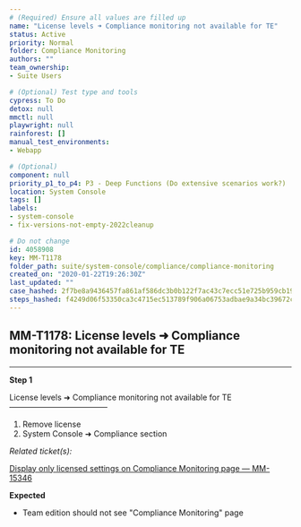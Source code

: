 ```yaml
---
# (Required) Ensure all values are filled up
name: "License levels ➜ Compliance monitoring not available for TE"
status: Active
priority: Normal
folder: Compliance Monitoring
authors: ""
team_ownership: 
- Suite Users

# (Optional) Test type and tools
cypress: To Do
detox: null
mmctl: null
playwright: null
rainforest: []
manual_test_environments: 
- Webapp

# (Optional)
component: null
priority_p1_to_p4: P3 - Deep Functions (Do extensive scenarios work?)
location: System Console
tags: []
labels: 
- system-console
- fix-versions-not-empty-2022cleanup

# Do not change
id: 4058908
key: MM-T1178
folder_path: suite/system-console/compliance/compliance-monitoring
created_on: "2020-01-22T19:26:30Z"
last_updated: ""
case_hashed: 2f7be8a9436457fa861af586dc3b0b122f7ac43c7ecc51e725b959cb19c6902d6c895937affbccfc6e86f19a30dff865
steps_hashed: f4249d06f53350ca3c4715ec513789f906a06753adbae9a34bc39672c658599276cba4f7a6c34cf1fe365b7b8a3ae9ed
---
```


## MM-T1178: License levels ➜ Compliance monitoring not available for TE

---

**Step 1**

License levels ➜ Compliance monitoring not available for TE\
–––––––––––––––––––––––––

1. Remove license
2. System Console ➜ Compliance section

_Related ticket(s):_

[Display only licensed settings on Compliance Monitoring page — MM-15346](https://mattermost.atlassian.net/browse/MM-15346)

**Expected**

- Team edition should not see "Compliance Monitoring" page
